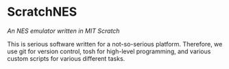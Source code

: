 # ScratchNES
_An NES emulator written in MIT Scratch_

This is serious software written for a not-so-serious platform. Therefore, we use git for version control, tosh for high-level programming, and various custom scripts for various different tasks.
